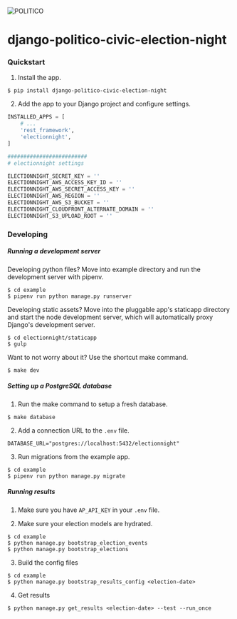 ![POLITICO](https://rawgithub.com/The-Politico/src/master/images/logo/badge.png)

# django-politico-civic-election-night

### Quickstart

1. Install the app.

  ```
  $ pip install django-politico-civic-election-night
  ```

2. Add the app to your Django project and configure settings.

  ```python
  INSTALLED_APPS = [
      # ...
      'rest_framework',
      'electionnight',
  ]

  #########################
  # electionnight settings

  ELECTIONNIGHT_SECRET_KEY = ''
  ELECTIONNIGHT_AWS_ACCESS_KEY_ID = ''
  ELECTIONNIGHT_AWS_SECRET_ACCESS_KEY = ''
  ELECTIONNIGHT_AWS_REGION = ''
  ELECTIONNIGHT_AWS_S3_BUCKET = ''
  ELECTIONNIGHT_CLOUDFRONT_ALTERNATE_DOMAIN = ''
  ELECTIONNIGHT_S3_UPLOAD_ROOT = ''
  ```

### Developing

##### Running a development server

Developing python files? Move into example directory and run the development server with pipenv.

  ```
  $ cd example
  $ pipenv run python manage.py runserver
  ```

Developing static assets? Move into the pluggable app's staticapp directory and start the node development server, which will automatically proxy Django's development server.

  ```
  $ cd electionnight/staticapp
  $ gulp
  ```

Want to not worry about it? Use the shortcut make command.

  ```
  $ make dev
  ```

##### Setting up a PostgreSQL database

1. Run the make command to setup a fresh database.

  ```
  $ make database
  ```

2. Add a connection URL to the `.env` file.

  ```
  DATABASE_URL="postgres://localhost:5432/electionnight"
  ```

3. Run migrations from the example app.

  ```
  $ cd example
  $ pipenv run python manage.py migrate
  ```


##### Running results

1. Make sure you have `AP_API_KEY` in your `.env` file.

2. Make sure your election models are hydrated.

  ```
  $ cd example
  $ python manage.py bootstrap_election_events
  $ python manage.py bootstrap_elections
  ```

3. Build the config files

  ```
  $ cd example
  $ python manage.py bootstrap_results_config <election-date>
  ```

4. Get results

  ```
  $ python manage.py get_results <election-date> --test --run_once
  ```